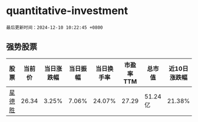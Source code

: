 # quantitative-investment

`最后更新时间：2024-12-10 10:22:45 +0800`

## 强势股票

|股票|当前价|当日涨跌幅|当日振幅|当日换手率|市盈率TTM|总市值|近10日涨跌幅|
|----|----|----|----|----|----|----|----|
|[星德胜](https://xueqiu.com/S/SH603344)|26.34|3.25%|7.06%|24.07%|27.29|51.24亿|21.38%|
